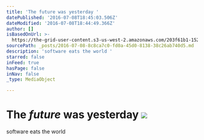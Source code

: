 ```yaml
---
title: 'The future was yesterday '
datePublished: '2016-07-08T18:45:03.506Z'
dateModified: '2016-07-08T18:44:49.366Z'
author: []
isBasedOnUrl: >-
  https://the-grid-user-content.s3-us-west-2.amazonaws.com/203f61b1-1524-4f28-afc3-7962ecf3b53b.jpg
sourcePath: _posts/2016-07-08-8c8ca7c0-fd0a-45d0-8138-38c26ab740d5.md
description: 'software eats the world '
starred: false
inFeed: true
hasPage: false
inNav: false
_type: MediaObject

---
```

# The _future_ was yesterday ![](https://the-grid-user-content.s3-us-west-2.amazonaws.com/203f61b1-1524-4f28-afc3-7962ecf3b53b.jpg)

software eats the world